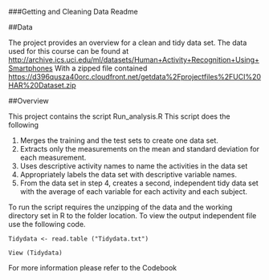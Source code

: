 ###Getting and Cleaning Data Readme

##Data

The project provides an overview for a clean and tidy data set. The data used for this course can be found at http://archive.ics.uci.edu/ml/datasets/Human+Activity+Recognition+Using+Smartphones 
With a zipped file contained https://d396qusza40orc.cloudfront.net/getdata%2Fprojectfiles%2FUCI%20HAR%20Dataset.zip 

##Overview

This project contains the script Run_analysis.R
This script does the following
1.	Merges the training and the test sets to create one data set.
2.	Extracts only the measurements on the mean and standard deviation for each measurement. 
3.	Uses descriptive activity names to name the activities in the data set
4.	Appropriately labels the data set with descriptive variable names. 
5.	From the data set in step 4, creates a second, independent tidy data set with the average of each variable for each activity and each subject.

To run the script requires the unzipping of the data and the working directory set in R to the folder location. 
To view the output independent file use the following code.

```Tidydata <- read.table ("Tidydata.txt")```

```View (Tidydata)```

For more information please refer to the Codebook 




